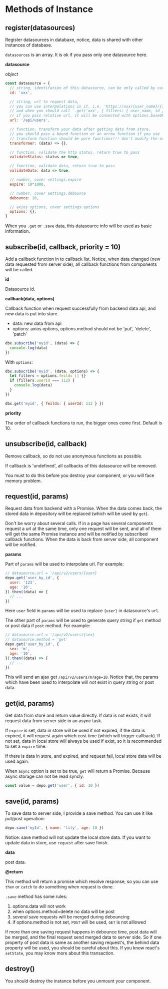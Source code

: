 # Methods of Instance

## register(datasources)

Register datasources in databaxe,
notice, data is shared with other instances of databaxe.

`datasources` is an array.
It is ok if you pass only one datasource here.

**datasource**

_object_

```js
const datasource = {
  // string, identifation of this datasource, can be only called by current instance
  id: 'xxx',

  // string, url to request data,
  // you can use interpolations in it, i.e. 'https://xxx/{user_name}/{id}',
  // and when you should call `.get('xxx', { fillers: { user_name, id } })`
  // if you pass relative url, it will be connected with options.baseURL
  url: '/api/users',

  // function, transform your data after getting data from store,
  // you should pass a bound function or an arrow function if you use `this` in it.
  // transform function should be pure functions!!! don't modify the original data in it.
  transformer: (data) => {},

  // function, validate the http status, return true to pass
  validateStatus: status => true,

  // function, validate data, return true to pass
  validateData: data => true,

  // number, cover settings.expire
  expire: 10*1000,

  // number, cover settings.debounce
  debounce: 10,

  // axios options, cover settings.options
  options: {},
}
```

When you `.get` or `.save` data, this datasource info will be used as basic information.

## subscribe(id, callback, priority = 10)

Add a callback function in to callback list.
Notice, when data changed (new data requested from server side), all callback functions from components will be called.

**id**

Datasource id.

**callback(data, options)**

Callback function when request successfully from backend data api, and new data is put into store.

- data: new data from api
- options: axios options, options.method should not be 'put', 'delete', 'patch'

```js
dbx.subscribe('myid', (data) => {
  console.log(data)
})
```

With `options`:

```js
dbx.subscribe('myid', (data, options) => {
  let fillers = options.feilds || {}
  if (fillers.userId === 112) {
    console.log(data)
  }
})

dbx.get('myid', { feilds: { userId: 112 } })
```

**priority**

The order of callback functions to run, the bigger ones come first. Default is 10.

## unsubscribe(id, callback)

Remove callback, so do not use anonymous functions as possible.

If callback is 'undefined', all callbacks of this datasource will be removed.

You must to do this before you destroy your component, or you will face memory problem.

## request(id, params)

Request data from backend with a Promise. When the data comes back, the stored data in depository will be replaced (which will be used by `get`).

Don't be worry about several calls. If in a page has several components request a url at the same time, only one request will be sent, and all of them will get the same Promise instance and will be notified by subscribed callback functions.
When the data is back from server side, all component will be notified.

**params**

Part of `params` will be used to interpolate url. For example:

```js
// datasource.url = '/api/v2/users/{user}
depo.get('user_by_id', {
  user: '123',
  age: '10',
}).then((data) => {
  // ...
})
```

Here `user` field in `params` will be used to replace `{user}` in datasource's `url`.

The other part of `params` will be used to generate query string if `get` method or post data if `post` method. For example:

```js
// datasource.url = '/api/v2/users/{sex}
// datasource.method = 'get'
depo.get('user_by_id', {
  sex: 'm',
  age: '10',
}).then((data) => {
  // ...
})
```

This will send an ajax get `/api/v2/users/m?age=10`. Notice that, the params which have been used to interpolate will not exist in query string or post data.

## get(id, params)

Get data from store and return value directly.
If data is not exists, it will request data from server side in an async task.

If `expire` is set, data in store will be used if not expired, if the data is expired, it will request again which cost time (which will trigger callback).
If not set, data in local store will always be used if exist, so it is recommended to set a `expire` time.

If there is data in store, and expired, and request fail, local store data will be used again.

When `async` option is set to be true, `get` will return a Promise. Because async storage can not be read syncly.

```js
const value = depo.get('user', { id: 10 })
```

## save(id, params)

To save data to server side, I provide a save method. You can use it like put/post operation:

```js
depo.save('myId', { name: 'lily', age: 10 })
```

Notice: save method will not update the local store data. If you want to update data in store, use `request` after save finish.

**data**

post data.

**@return**

This method will return a promise which resolve response, so you can use `then` or `catch` to do something when request is done.

`.save` method has some rules:

1. options.data will not work
2. when options.method=delete no data will be post
3. several save requests will be merged during debouncing
4. if options.method is not set, `POST` will be used, `GET` is not alllowed

If more than one saving request happens in debounce time, post data will be merged, and the final request send merged data to server side.
So if one property of post data is same as another saving request's, the behind data property will be used, you should be careful about this.
If you know react's `setState`, you may know more about this transaction.

## destroy()

You should destroy the instance before you unmount your component.
